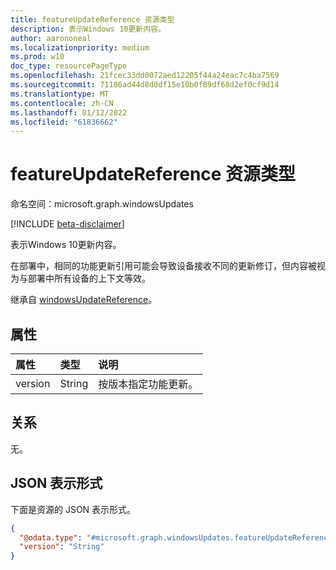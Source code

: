 ```yaml
---
title: featureUpdateReference 资源类型
description: 表示Windows 10更新内容。
author: aarononeal
ms.localizationpriority: medium
ms.prod: w10
doc_type: resourcePageType
ms.openlocfilehash: 21fcec33dd0072aed12205f44a24eac7c4ba7569
ms.sourcegitcommit: 71186ad44d8d0df15e10b0f89df68d2ef0cf9d14
ms.translationtype: MT
ms.contentlocale: zh-CN
ms.lasthandoff: 01/12/2022
ms.locfileid: "61836662"
---
```

# <a name="featureupdatereference-resource-type"></a>featureUpdateReference 资源类型

命名空间：microsoft.graph.windowsUpdates

[!INCLUDE [beta-disclaimer](../../includes/beta-disclaimer.md)]

表示Windows 10更新内容。

在部署中，相同的功能更新引用可能会导致设备接收不同的更新修订，但内容被视为与部署中所有设备的上下文等效。

继承自 [windowsUpdateReference](../resources/windowsupdates-windowsupdatereference.md)。

## <a name="properties"></a>属性
|属性|类型|说明|
|:---|:---|:---|
|version|String|按版本指定功能更新。|

## <a name="relationships"></a>关系
无。

## <a name="json-representation"></a>JSON 表示形式
下面是资源的 JSON 表示形式。
<!-- {
  "blockType": "resource",
  "@odata.type": "microsoft.graph.windowsUpdates.featureUpdateReference"
}
-->
``` json
{
  "@odata.type": "#microsoft.graph.windowsUpdates.featureUpdateReference",
  "version": "String"
}
```


